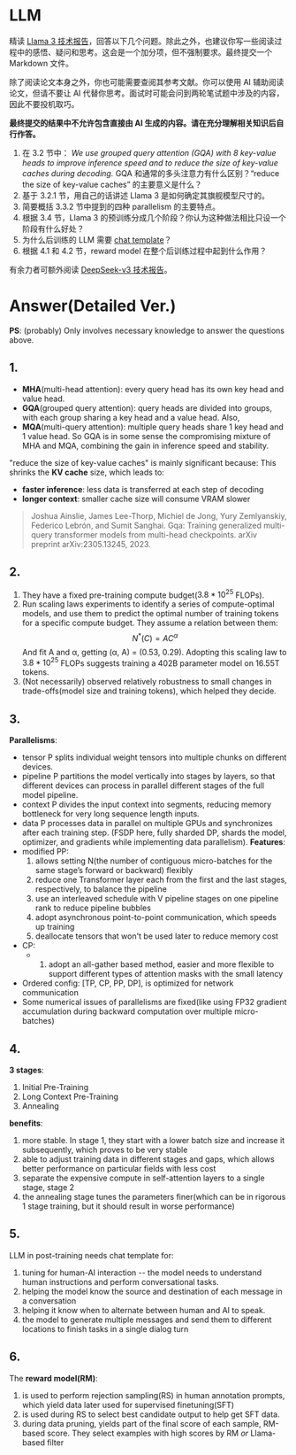 # LLM

精读 [Llama 3 技术报告](https://arxiv.org/pdf/2407.21783)，回答以下几个问题。除此之外，也建议你写一些阅读过程中的感悟、疑问和思考。这会是一个加分项，但不强制要求。最终提交一个 Markdown 文件。

除了阅读论文本身之外，你也可能需要查阅其参考文献。你可以使用 AI 辅助阅读论文，但请不要让 AI 代替你思考。面试时可能会问到两轮笔试题中涉及的内容，因此不要投机取巧。

**最终提交的结果中不允许包含直接由 AI 生成的内容。请在充分理解相关知识后自行作答。**

1. 在 3.2 节中：
*We use grouped query attention (GQA) with 8 key-value heads to improve inference speed and to reduce the size of key-value caches during decoding.*
GQA 和通常的多头注意力有什么区别？“reduce the size of key-value caches” 的主要意义是什么？
2. 基于 3.2.1 节，用自己的话讲述 Llama 3 是如何确定其旗舰模型尺寸的。
3. 简要概括 3.3.2 节中提到的四种 parallelism 的主要特点。
4. 根据 3.4 节，Llama 3 的预训练分成几个阶段？你认为这种做法相比只设一个阶段有什么好处？
5. 为什么后训练的 LLM 需要 [chat template](https://www.llama.com/docs/model-cards-and-prompt-formats/llama3_1/#prompt-template)？
6. 根据 4.1 和 4.2 节，reward model 在整个后训练过程中起到什么作用？

有余力者可额外阅读 [DeepSeek-v3 技术报告](https://arxiv.org/pdf/2412.19437)。


# Answer(Detailed Ver.)
**PS**: (probably) Only involves necessary knowledge to answer the questions above.
## 1.
- **MHA**(multi-head attention): every query head has its own key head and value head.
- **GQA**(grouped query attention): query heads are divided into groups, with each group sharing a key head and a value head.
Also,
- **MQA**(multi-query attention): multiple query heads share 1 key head and 1 value head.
So GQA is in some sense the compromising mixture of MHA and MQA, combining the gain in inference speed and stability.

"reduce the size of key-value caches" is mainly significant because: 
This shrinks the **KV cache** size, which leads to:
- **faster inference**: less data is transferred at each step of decoding
- **longer context**: smaller cache size will consume VRAM slower

>Joshua Ainslie, James Lee-Thorp, Michiel de Jong, Yury Zemlyanskiy, Federico Lebrón, and Sumit Sanghai. Gqa: Training generalized multi-query transformer models from multi-head checkpoints. arXiv preprint arXiv:2305.13245, 2023.
## 2.
1. They have a fixed pre-training compute budget($3.8*10^{25}$ FLOPs).
2. Run scaling laws experiments to identify a series of compute-optimal models, and use them to predict the optimal number of training tokens for a specific compute budget. They assume a relation between them: $$N^*(C)=AC^\alpha$$And fit A and α, getting (α, A) = (0.53, 0.29). Adopting this scaling law to $3.8*10^{25}$ FLOPs suggests training a 402B parameter model on 16.55T tokens.
3. (Not necessarily) observed relatively robustness to small changes in trade-offs(model size and training tokens), which helped they decide.
## 3.
**Parallelisms**:
- tensor P splits individual weight tensors into multiple chunks on different devices.
- pipeline P partitions the model vertically into stages by layers, so that different devices can process in parallel different stages of the full model pipeline.
- context P divides the input context into segments, reducing memory bottleneck for very long sequence length inputs.
- data P processes data in parallel on multiple GPUs and synchronizes after each training step. (FSDP here, fully sharded DP, shards the model, optimizer, and gradients while implementing data parallelism).
**Features**:
- modified PP:
    1. allows setting N(the number of contiguous micro-batches for the same stage’s forward or backward) flexibly
    2. reduce one Transformer layer each from the first and the last stages, respectively, to balance the pipeline
	3. use an interleaved schedule with V pipeline stages on one pipeline rank to reduce pipeline bubbles
	4. adopt asynchronous point-to-point communication, which speeds up  training
	5. deallocate tensors that won't be used later to reduce memory cost
- CP:
	- 1. adopt an all-gather based method, easier and more flexible to support different types of attention masks with the small latency
- Ordered config: \[TP, CP, PP, DP], is optimized for network communication
- Some numerical issues of parallelisms are fixed(like using FP32 gradient accumulation during backward computation over multiple micro-batches)
## 4.
**3 stages**:
1. Initial Pre-Training
2. Long Context Pre-Training
3. Annealing

**benefits**:
1. more stable. In stage 1, they start with a lower batch size and increase it subsequently, which proves to be very stable
2. able to adjust training data in different stages and gaps, which allows better performance on particular fields with less cost
3. separate the expensive compute in self-attention layers to a single stage, stage 2
4. the annealing stage tunes the parameters finer(which can be in rigorous 1 stage training, but it should result in worse performance)
## 5.
LLM in post-training needs chat template for:
1. tuning for human-AI interaction -- the model needs to understand human instructions and perform conversational tasks.
2. helping the model know the source and destination of each message in a conversation
3. helping it know when to alternate between human and AI to speak.
4. the model to generate multiple messages and send them to different locations to finish tasks in a single dialog turn
## 6.
The **reward model(RM)**:
1. is used to perform rejection sampling(RS) in human annotation prompts, which yield data later used for supervised finetuning(SFT)
2. is used during RS to select best candidate output to help get SFT data.
3. during data pruning, yields part of the final score of each sample, RM-based score. They select examples with high scores by RM *or* Llama-based filter